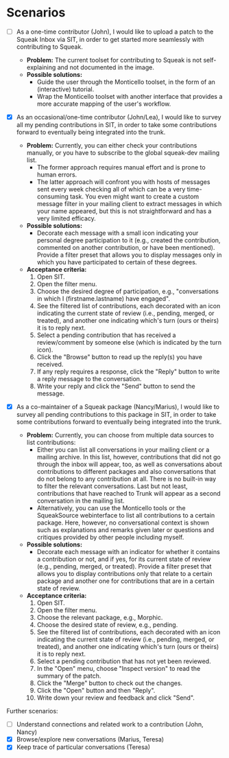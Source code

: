 # Scenarios

- [ ] As a one-time contributor (John), I would like to upload a patch to the Squeak Inbox via SIT, in order to get started more seamlessly with contributing to Squeak.
  * **Problem:** The current toolset for contributing to Squeak is not self-explaining and not documented in the image.
  * **Possible solutions:**
    + Guide the user through the Monticello toolset, in the form of an (interactive) tutorial.
    + Wrap the Monticello toolset with another interface that provides a more accurate mapping of the user's workflow.

- [x] As an occasional/one-time contributor (John/Lea), I would like to survey all my pending contributions in SIT, in order to take some contributions forward to eventually being integrated into the trunk.
  * **Problem:** Currently, you can either check your contributions manually, or you have to subscribe to the global squeak-dev mailing list.
    + The former approach requires manual effort and is prone to human errors.
	+ The latter approach will confront you with hosts of messages sent every week checking all of which can be a very time-consuming task.
      You even might want to create a custom message filter in your mailing client to extract messages in which your name appeared, but this is not straightforward and has a very limited efficacy.
  * **Possible solutions:**
    + Decorate each message with a small icon indicating your personal degree participation to it (e.g., created the contribution, commented on another contribution, or have been mentioned). Provide a filter preset that allows you to display messages only in which you have participated to certain of these degrees.
  * **Acceptance criteria:**
    1. Open SIT.
    2. Open the filter menu.
    3. Choose the desired degree of participation, e.g., "conversations in which I (firstname.lastname) have engaged".
    4. See the filtered list of contributions, each decorated with an icon indicating the current state of review (i.e., pending, merged, or treated), and another one indicating which's turn (ours or theirs) it is to reply next.
    5. Select a pending contribution that has received a review/comment by someone else (which is indicated by the turn icon).
    6. Click the "Browse" button to read up the reply(s) you have received.
    7. If any reply requires a response, click the "Reply" button to write a reply message to the conversation.
    8. Write your reply and click the "Send" button to send the message.

- [x] As a co-maintainer of a Squeak package (Nancy/Marius), I would like to survey all pending contributions to this package in SIT, in order to take some contributions forward to eventually being integrated into the trunk.
  * **Problem:** Currently, you can choose from multiple data sources to list contributions:
    + Either you can list all conversations in your mailing client or a mailing archive.
      In this list, however, contributions that did not go through the inbox will appear, too, as well as conversations about contributions to different packages and also conversations that do not belong to any contribution at all.
	  There is no built-in way to filter the relevant conversations.
	  Last but not least, contributions that have reached to Trunk will appear as a second conversation in the mailing list.
	+ Alternatively, you can use the Monticello tools or the SqueakSource webinterface to list all contributions to a certain package.
	  Here, however, no conversational context is shown such as explanations and remarks given later or questions and critiques provided by other people including myself.
  * **Possible solutions:**
    + Decorate each message with an indicator for whether it contains a contribution or not, and if yes, for its current state of review (e.g., pending, merged, or treated). Provide a filter preset that allows you to display contributions only that relate to a certain package and another one for contributions that are in a certain state of review.
  * **Acceptance criteria:**
    1. Open SIT.
    2. Open the filter menu.
    3. Choose the relevant package, e.g., Morphic.
    4. Choose the desired state of review, e.g., pending.
    5. See the filtered list of contributions, each decorated with an icon indicating the current state of review (i.e., pending, merged, or treated), and another one indicating which's turn (ours or theirs) it is to reply next.
    6. Select a pending contribution that has not yet been reviewed.
    7. In the "Open" menu, choose "Inspect version" to read the summary of the patch.
    8. Click the "Merge" button to check out the changes.
    9. Click the "Open" button and then "Reply".
    10. Write down your review and feedback and click "Send".

Further scenarios:

- [ ] Understand connections and related work to a contribution (John, Nancy)
- [x] Browse/explore new conversations (Marius, Teresa)
- [x] Keep trace of particular conversations (Teresa)
